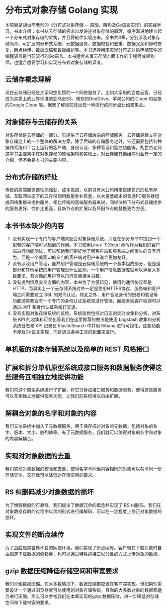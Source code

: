 # 分布式对象存储 Golang 实现

本项目是胡世杰老师的《分布式对象存储 -- 原理、架构及Go语言实现》的实践学习。书本介绍：本书从云存储的需求出发讲述对象存储的原理，循序渐进地建立起一个分布式对象存储的架构，并且将软件实现出来。全书共8章，分别涉及对象存储简介、可扩展的分布式系统、元数据服务、数据校验和去重、数据冗余和即时修复、断点续传、数据压缩和数据维护等。本书选择用来实现分布式对象存储软件的编程语言是当前流行的Go语言。本书适合从事云存储方面工作的工程师或架构师，也适合想要学习和实现分布式对象存储的读者。

## 云储存概念理解

现在云存储已经是大家司空见惯的一个网络服务了。比如大家用的百度云盘、已经成为实质上的业界标准的亚马逊S3、微软的OneDrive、苹果公司的iCloud 和谷歌的Google Cloud 等。据我了解目前还出现一种流行的同步盘比如坚果云。

## 对象储存与云储存的关系

对象存储是云存储的一部分，它提供了云存储后端的存储服务。云存储是建立在对象存储之上的一个整体的解决方案，除了后端的存储服务之外，它还需要包括各种操作系统和平台上运行的客户端、身份认证、多种管理和监控功能等。胡世杰老师这本书主要集中在对象存储的原理架构和实现上，对云存储其他组件也会有一定的介绍，但不会是本书的主要内容。

## 分布式存储的好处

传统的高端服务器性能强劲、成本高昂，以前只有大公司用来搭建自己的私有存储。互联网生态下的云存储则用数量弥补质量，以大量低成本的普通PC服务器组成网络集群来提供服务。相比传统的高端服务器来说，同样价格下分布式存储提供的服务更好、性价比更高，且新节点的扩展以及坏旧节点的替换更为方便。

## 本书书本缺少的内容

1. 没有实现一个专门的客户端来配合对象存储系统，只是在部分章节中提到一个配套的客户端可以起到的作用。本书使用Linux 下的curl 命令作为我们的客户端进行功能测试，可以帮助我们更好地了解客户端和服务端之间发生的交互行为。但是一个美观UI的专门的客户端对用户来说会更加友好。
2. 没有涉及用户管理，虽然用户管理是云存储系统的一个基本组成部分，但是这部分和其他系统的用户管理没什么区别，一个用户信息数据库就可以满足大多数要求，有兴趣的用户可以自行查阅相关书籍。
3. 没有提到信息安全方面的内容，本书为了方便起见，使用的通信协议都是 HTTP，而事实上一个云存储系统对外一定是使用HTTPS协议，服务端和客户端之间需要建立 SSL 的双向认证。除此之外，用户合法身份的授权和验证等功能通常都会有一个专门的身份认证系统来进行管理，而服务端客户端则可以通过JWT 和身份认证系统打交道。
4. 没有实现对象存储系统的监控。系统监控包括对日志的实时收集和分析，对系统 KPI 的收集和可视化等我们在这里推荐的做法是使用 Logstash 收集和分析系统日志和 KPI,记录在 ElasticSearch 中并用 Kibana 进行可视化。这些功能不涉及Go语言实现，而是通过各种工具的配置来进行。

## 单机版的对象存储系统以及简单的 REST 风格接口

## 扩展和拆分单机原型系统成接口服务和数据服务使得这些服务互相独立地提供功能

我们将这个原型系统进行了扩展，将它分拆成接口服务和数据服务，使得这些服务可以互相独立地提供服务功能，让我们的系统得以自由扩展。

## 解耦合对象的名字和对象的内容

我们又往系统中加入了元数据服务，用于保存描述对象的元数据，包括对象的名字、版本、大小、散列值等。有了元数据服务，我们就可以使得对象的名字和对象的内容解耦合。

## 实现对对象数据的去重

我们实现对象数据的校验和去重，使得名字不同但内容相同的对象可以共享同一份存储实体，这样做可以降低对存储空间的要求。

## RS 纠删码减少对象数据的损坏

为了增强数据的可靠性，我们提出了数据冗余的概念并实现了 RS 纠删码。我们在对象数据存取的过程中以流的形式进行编解码，可以在一定程度上修正对象数据的损坏。

## 实现文件的断点续传

为了战胜现实世界不良的网络环境，我们实现了断点续传。客户端在下载对象时自由指定下载数据的偏移量，也可以通过特殊的接口以分批的方式上传对象的数据。

## gzip 数据压缩降低存储空间和带宽要求

我们介绍数据压缩。在大多数情况下，数据压缩都应该在客户端实现。但如果你需要设计一个通过浏览器就可以使用的对象存储系统，且你的大多数对象的数据都适合进行压缩，那么可以参考我们在本章实现的gzip 数据压缩，进一步降低对存储空间和下载带宽的要求。

